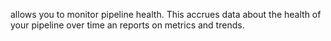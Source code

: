 allows you to monitor pipeline health. This accrues data about the health of your pipeline over time an reports on metrics and trends.